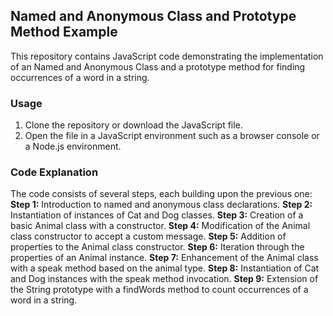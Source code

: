 ## Named and Anonymous Class and Prototype Method Example
This repository contains JavaScript code demonstrating the implementation of an Named and Anonymous Class and a prototype method for finding occurrences of a word in a string.

### Usage
1. Clone the repository or download the JavaScript file.
2. Open the file in a JavaScript environment such as a browser console or a Node.js environment.

### Code Explanation
The code consists of several steps, each building upon the previous one:
**Step 1:** Introduction to named and anonymous class declarations.
**Step 2:** Instantiation of instances of Cat and Dog classes.
**Step 3:** Creation of a basic Animal class with a constructor.
**Step 4:** Modification of the Animal class constructor to accept a custom message.
**Step 5:** Addition of properties to the Animal class constructor.
**Step 6:** Iteration through the properties of an Animal instance.
**Step 7:** Enhancement of the Animal class with a speak method based on the animal type.
**Step 8:** Instantiation of Cat and Dog instances with the speak method invocation.
**Step 9:** Extension of the String prototype with a findWords method to count occurrences of a word in a string.

